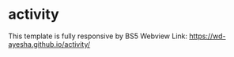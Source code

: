 # activity
This template is fully responsive by BS5
Webview Link:  https://wd-ayesha.github.io/activity/
